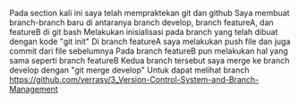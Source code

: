 Pada section kali ini saya telah mempraktekan git dan github
Saya membuat branch-branch baru di antaranya branch develop, branch featureA, dan featureB di git bash 
Melakukan inisialisasi pada branch yang telah dibuat dengan kode "git init"
Di branch featureA saya melakukan push file dan juga commit dari file sebelumnya
Pada branch featureB pun melakukan hal yang sama seperti branch featureB
Kedua branch tersebut saya merge ke branch develop dengan "git merge develop"
Untuk dapat melihat branch https://github.com/verrasy/3_Version-Control-System-and-Branch-Management
